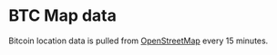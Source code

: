 # BTC Map data

Bitcoin location data is pulled from [OpenStreetMap](https://www.openstreetmap.org) every 15 minutes.
